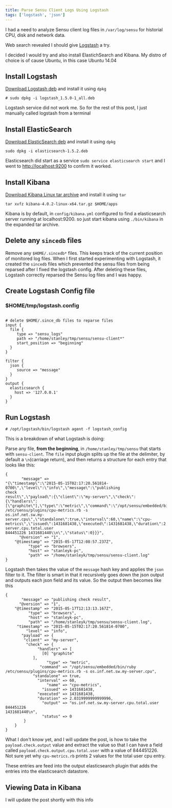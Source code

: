 ```yaml
---
title: Parse Sensu Client Logs Using Logstash
tags: ['logstash', 'json']
---
```


I had a need to analyze Sensu client log files in
``/var/log/sensu`` for historial CPU, disk and network data.

Web search revealed I should give [Logstash]('https://www.elastic.co/products/logstash') a try.

I decided I would try and also install ElastichSearch and Kibana. My distro
of choice is of cause Ubuntu, in this case Ubuntu 14.04

## Install Logstash

[Download Logstash deb]('https://www.elastic.co/downloads/logstash')
and install it using ``dpkg``

```
# sudo dpkg -i logstash_1.5.0-1_all.deb
```

Logstash service did not work me. So for the rest of this post, I just manually
called logstash from a terminal

## Install ElasticSearch

[Download ElasticSearch deb]('https://www.elastic.co/downloads/elasticsearch')
and install it using ``dpkg``

```
sudo dpkg -i elasticsearch-1.5.2.deb
```

Elasticsearch did start as a service ``sudo service elasticsearch start``
and I went to [http://localhost:9200]('http://localhost:9200') to confirm
it worked.

## Install Kibana

[Download Kibana Linux tar archive]('https://www.elastic.co/downloads/kibana')
and install it using ``tar``

```
tar xvfz kibana-4.0.2-linux-x64.tar.gz $HOME/apps
```

Kibana is by default, in ``config/kibana.yml`` configured to find a
elasticsearch server running at localhost:9200. so just start kibana using
``./bin/kibana`` in the expanded tar archive.

## Delete any ``sincedb`` files

Remove any ``$HOME/.sincedb*`` files. This keeps track of the current position
of monitored log files. When I first started experimenting with Logstash, it
created the ``sincedb`` files which prevented the sensu files from being
reparsed after I fixed the logstash config. After deleting these files, Logstash
correctly reparsed the Sensu log files and I was happy.

## Create Logstash Config file

### $HOME/tmp/logstash.config
```

# delete $HOME/.since_db files to reparse files
input {
  file {
     type => "sensu_logs"
     path => "/home/stanley/tmp/sensu/sensu-client*"
     start_position => "beginning"
  }
}

filter {
  json {
     source => "message"
  }
}
output {
  elasticsearch {
    host => '127.0.0.1'
  }
}

```

## Run Logstash

```
# /opt/logstash/bin/logstash agent -f logstash_config
```

This is a breakdown of what Logstash is doing:

Parse any file, **from the beginning**,  in ``/home/stanley/tmp/sensu`` that
starts with ``sensu-client``. The ``file`` input plugin splits up the file at
the delimiter, by default a ``\n``(carriage return), and then returns a
structure for each entry that looks like this:


```
{
       "message" =>
"{\"timestamp\":\"2015-05-15T02:17:20.561814-0700\",\"level\":\"info\",\"message\":\"publishing
check
result\",\"payload\":{\"client\":\"my-server\",\"check\":{\"handlers\":[\"graphite\"],\"type\":\"metric\",\"command\":\"/opt/sensu/embedded/bin/ruby
/etc/sensu/plugins/cpu-metrics.rb -s
os.inf.net.sw.my-server.cpu\",\"standalone\":true,\"interval\":60,\"name\":\"cpu-metrics\",\"issued\":1431681438,\"executed\":1431681438,\"duration\":2.0319999999999996,\"output\":\"os.inf.net.sw.my-server.cpu.total.user
844451226 1431681440\\n\",\"status\":0}}}",
      "@version" => "1",
    "@timestamp" => "2015-05-17T12:08:57.237Z",
          "type" => "browsers",
          "host" => "stanleyk-pc",
          "path" => "/home/stanleyk/tmp/sensu/sensu-client.log"
}

```

Logstash then takes the value of the ``message`` hash key and applies the
``json`` filter to it. The filter is smart in that it recursively goes down the
json output and outputs each json field and its value. So the output then
becomes like this

```
{
       "message" => "publishing check result",
      "@version" => "1",
    "@timestamp" => "2015-05-17T12:13:13.167Z",
          "type" => "browsers",
          "host" => "stanleyk-pc",
          "path" => "/home/stanleyk/tmp/sensu/sensu-client.log",
     "timestamp" => "2015-05-15T02:17:20.561814-0700",
         "level" => "info",
       "payload" => {
        "client" => "my-server",
         "check" => {
              "handlers" => [
                [0] "graphite"
            ],
                  "type" => "metric",
               "command" => "/opt/sensu/embedded/bin/ruby
/etc/sensu/plugins/cpu-metrics.rb -s os.inf.net.sw.my-server.cpu",
            "standalone" => true,
              "interval" => 60,
                  "name" => "cpu-metrics",
                "issued" => 1431681438,
              "executed" => 1431681438,
              "duration" => 2.0319999999999996,
                "output" => "os.inf.net.sw.my-server.cpu.total.user 844451226
1431681440\n",
                "status" => 0
        }
    }
}

```

What I don't know yet, and I will update the post, is how to take the
``payload.check.output`` value and extract the value so that I can have a field
called ``payload.check.output.cpu.total.user`` with a value of 844451226. Not
sure yet why ``cpu-metrics.rb`` prints 2 values for the total user cpu entry.

These entries are feed into the output elasticsearch plugin that adds the
entries into the elasticsearch datastore.


## Viewing Data in Kibana

I will update the post shortly with this info
